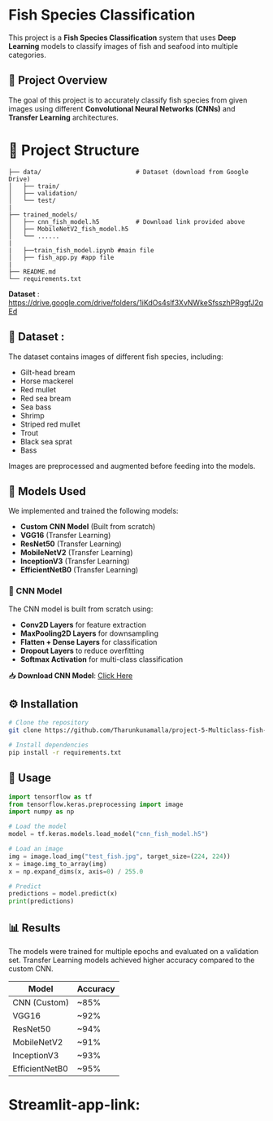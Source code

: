 
# Fish Species Classification

This project is a **Fish Species Classification** system that uses **Deep Learning** models to classify images of fish and seafood into multiple categories.

## 📌 Project Overview
The goal of this project is to accurately classify fish species from given images using different **Convolutional Neural Networks (CNNs)** and **Transfer Learning** architectures.

# 📁 Project Structure
```
├── data/                          # Dataset (download from Google Drive)
│   ├── train/
│   ├── validation/
│   └── test/
|
├── trained_models/
│   ├── cnn_fish_model.h5          # Download link provided above
│   ├── MobileNetV2_fish_model.h5
│   └── ......
|
|   ├──train_fish_model.ipynb #main file
│   ├── fish_app.py #app file
|
├── README.md
└── requirements.txt
```
**Dataset** : https://drive.google.com/drive/folders/1iKdOs4slf3XvNWkeSfsszhPRggfJ2qEd
## 📂 Dataset : 
The dataset contains images of different fish species, including:
- Gilt-head bream
- Horse mackerel
- Red mullet
- Red sea bream
- Sea bass
- Shrimp
- Striped red mullet
- Trout
- Black sea sprat
- Bass

Images are preprocessed and augmented before feeding into the models.

## 🧠 Models Used
We implemented and trained the following models:
- **Custom CNN Model** (Built from scratch)
- **VGG16** (Transfer Learning)
- **ResNet50** (Transfer Learning)
- **MobileNetV2** (Transfer Learning)
- **InceptionV3** (Transfer Learning)
- **EfficientNetB0** (Transfer Learning)

### 🔹 CNN Model
The CNN model is built from scratch using:
- **Conv2D Layers** for feature extraction
- **MaxPooling2D Layers** for downsampling
- **Flatten + Dense Layers** for classification
- **Dropout Layers** to reduce overfitting
- **Softmax Activation** for multi-class classification

📥 **Download CNN Model**: [Click Here](https://drive.google.com/file/d/1RzysZ1XgzAgYsAAouk9dZqIM9EHPSYIo/view?usp=sharing)

## ⚙️ Installation
```bash
# Clone the repository
git clone https://github.com/Tharunkunamalla/project-5-Multiclass-fish-classification.git

# Install dependencies
pip install -r requirements.txt
```

## 🚀 Usage
```python
import tensorflow as tf
from tensorflow.keras.preprocessing import image
import numpy as np

# Load the model
model = tf.keras.models.load_model("cnn_fish_model.h5")

# Load an image
img = image.load_img("test_fish.jpg", target_size=(224, 224))
x = image.img_to_array(img)
x = np.expand_dims(x, axis=0) / 255.0

# Predict
predictions = model.predict(x)
print(predictions)
```

## 📊 Results
The models were trained for multiple epochs and evaluated on a validation set. Transfer Learning models achieved higher accuracy compared to the custom CNN.

| Model          | Accuracy |
|---------------|----------|
| CNN (Custom)  | ~85%     |
| VGG16         | ~92%     |
| ResNet50      | ~94%     |
| MobileNetV2   | ~91%     |
| InceptionV3   | ~93%     |
| EfficientNetB0| ~95%     |

# Streamlit-app-link: 
